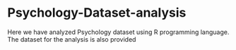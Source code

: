 # Psychology-Dataset-analysis
Here we have analyzed Psychology dataset using R programming language. The dataset for the analysis is also provided
